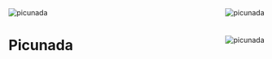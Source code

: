 <div style="display: flex; align-items: center; justify-content: space-between;">
 <img align="center" src="https://github-readme-stats.vercel.app/api?username=picunada&show_icons=true&locale=en&include_all_commits=true&count_private=true&theme=transparent&border_radius=16" alt="picunada" /> <img align="center" src="http://github-readme-streak-stats.herokuapp.com?user=picunada&theme=transparent&border_radius=16&background=EBEBEB00" alt="picunada" />
</div>



<div style="display: flex; align-items: center; justify-content: space-between;">
 <h1>Picunada</h1>
 <img src="https://komarev.com/ghpvc/?username=picunada&label=Profile%20views&color=0e75b6&style=flat" alt="picunada" />
</div>
